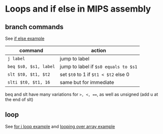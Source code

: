 # Loops and if else in MIPS assembly

## branch commands

See [if else example](mips2.asm)

| command               | action                               |
| --------------------- | ------------------------------------ |
| `j label`             | jump to label                        |
| `beq $s0, $s1, label` | jump to label if `$s0 equals to $s1` |
| `slt $t0, $t1, $t2`   | set `$t0` to 1 if `$t1 < $t2` else 0 |
| `slti $t0, $t1, 16`   | same but for immediate               |

beq and slt have many variations for `>, <, ==`, as well as unsigned (add u at the end of slt)

## loop
See [for i loop example](mips4.asm) and [looping over array example](mipsLoop.asm)

